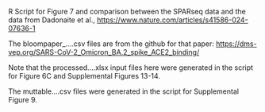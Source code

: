 R Script for Figure 7 and comparison between the SPARseq data and the data from Dadonaite et al., https://www.nature.com/articles/s41586-024-07636-1 

The bloompaper_....csv files are from the github for that paper: https://dms-vep.org/SARS-CoV-2_Omicron_BA.2_spike_ACE2_binding/

Note that the processed....xlsx input files here were generated in the script for Figure 6C and Supplemental Figures 13-14.

The muttable....csv files were generated in the script for Supplemental Figure 9.
